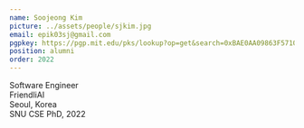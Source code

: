 ```yaml
---
name: Soojeong Kim
picture: ../assets/people/sjkim.jpg
email: epik03sj@gmail.com
pgpkey: https://pgp.mit.edu/pks/lookup?op=get&search=0xBAE0AA09863F5710
position: alumni
order: 2022
---
```

Software Engineer<br>
FriendliAI<br>
Seoul, Korea<br>
SNU CSE PhD, 2022